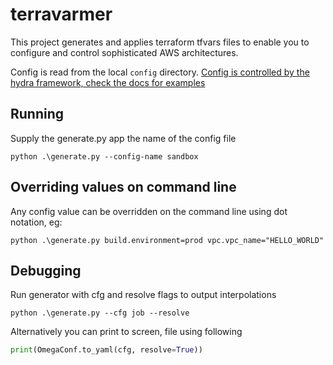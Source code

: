 # terravarmer
This project generates and applies terraform tfvars files to enable you to configure and control sophisticated AWS architectures.

Config is read from the local ```config``` directory.  [Config is controlled by the hydra framework, check the docs for examples](https://hydra.cc/docs/intro/)


## Running
Supply the generate.py app the name of the config file
```commandline
python .\generate.py --config-name sandbox
```

## Overriding values on command line
Any config value can be overridden on the command line using dot notation, eg:
```commandline
python .\generate.py build.environment=prod vpc.vpc_name="HELLO_WORLD"
```

## Debugging
Run generator with cfg and resolve flags to output interpolations
```commandline
python .\generate.py --cfg job --resolve
```
Alternatively you can print to screen, file using following
```python
print(OmegaConf.to_yaml(cfg, resolve=True))
```